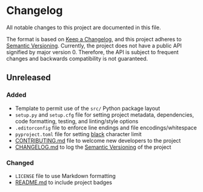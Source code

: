 # Changelog

All notable changes to this project are documented in this file.

The format is based on [Keep a Changelog], and this project adheres to
[Semantic Versioning]. Currently, the project does not have a public API
signified by major version 0. Therefore, the API is subject to frequent
changes and backwards compatibility is not guaranteed.

## Unreleased
<!-- First release will be 0.1.0 as advised by Semantic Versioning -->
<!-- ## [0.1.0] - 2020-04-21 -->

### Added

- Template to permit use of the `src/` Python package layout
- `setup.py` and `setup.cfg` file for setting project metadata, dependencies,
  code formatting, testing, and linting/style options
- `.editorconfig` file to enforce line endings and file encodings/whitespace
- `pyproject.toml` file for setting [black] character limit
- [CONTRIBUTING.md] file to welcome new developers to the project
- [CHANGELOG.md] to log the [Semantic Versioning] of the project

### Changed

- `LICENSE` file to use Markdown formatting
- [README.md] to include project badges

<!-- Un-wrapped Text Below for References, Links, Images, etc. -->
[Keep a Changelog]: https://keepachangelog.com/en/1.0.0/
[Semantic Versioning]: https://semver.org/spec/v2.0.0.html
[black]: https://black.readthedocs.io/en/stable/
[CONTRIBUTING.md]: CONTRIBUTING.md
[CHANGELOG.md]: CHANGELOG.md
[README.md]: README.md
